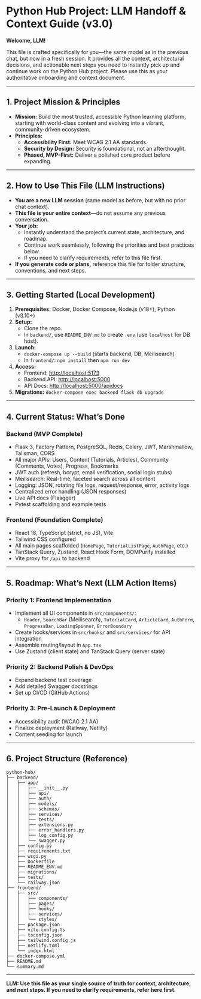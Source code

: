 # Python Hub Project: LLM Handoff & Context Guide (v3.0)

**Welcome, LLM!**

This file is crafted specifically for you—the same model as in the previous chat, but now in a fresh session. It provides all the context, architectural decisions, and actionable next steps you need to instantly pick up and continue work on the Python Hub project. Please use this as your authoritative onboarding and context document.

---

## 1. Project Mission & Principles

- **Mission:** Build the most trusted, accessible Python learning platform, starting with world-class content and evolving into a vibrant, community-driven ecosystem.
- **Principles:**
  - **Accessibility First:** Meet WCAG 2.1 AA standards.
  - **Security by Design:** Security is foundational, not an afterthought.
  - **Phased, MVP-First:** Deliver a polished core product before expanding.

---

## 2. How to Use This File (LLM Instructions)

- **You are a new LLM session** (same model as before, but with no prior chat context).
- **This file is your entire context**—do not assume any previous conversation.
- **Your job:**
  - Instantly understand the project’s current state, architecture, and roadmap.
  - Continue work seamlessly, following the priorities and best practices below.
  - If you need to clarify requirements, refer to this file first.
- **If you generate code or plans,** reference this file for folder structure, conventions, and next steps.

---

## 3. Getting Started (Local Development)

1. **Prerequisites:** Docker, Docker Compose, Node.js (v18+), Python (v3.10+)
2. **Setup:**
   - Clone the repo.
   - In `backend/`, use `README_ENV.md` to create `.env` (use `localhost` for DB host).
3. **Launch:**
   - `docker-compose up --build` (starts backend, DB, Meilisearch)
   - In `frontend/`: `npm install` then `npm run dev`
4. **Access:**
   - Frontend: [http://localhost:5173](http://localhost:5173)
   - Backend API: [http://localhost:5000](http://localhost:5000)
   - API Docs: [http://localhost:5000/apidocs](http://localhost:5000/apidocs)
5. **Migrations:** `docker-compose exec backend flask db upgrade`

---

## 4. Current Status: What’s Done

### Backend (MVP Complete)
- Flask 3, Factory Pattern, PostgreSQL, Redis, Celery, JWT, Marshmallow, Talisman, CORS
- All major APIs: Users, Content (Tutorials, Articles), Community (Comments, Votes), Progress, Bookmarks
- JWT auth (refresh, bcrypt, email verification, social login stubs)
- Meilisearch: Real-time, faceted search across all content
- Logging: JSON, rotating file logs, request/response, error, activity logs
- Centralized error handling (JSON responses)
- Live API docs (Flasgger)
- Pytest scaffolding and example tests

### Frontend (Foundation Complete)
- React 18, TypeScript (strict, no JS), Vite
- Tailwind CSS configured
- All main pages scaffolded (`HomePage`, `TutorialListPage`, `AuthPage`, etc.)
- TanStack Query, Zustand, React Hook Form, DOMPurify installed
- Vite proxy for `/api` to backend

---

## 5. Roadmap: What’s Next (LLM Action Items)

### Priority 1: Frontend Implementation
- Implement all UI components in `src/components/`:
  - `Header`, `SearchBar` (Meilisearch), `TutorialCard`, `ArticleCard`, `AuthForm`, `ProgressBar`, `LoadingSpinner`, `ErrorBoundary`
- Create hooks/services in `src/hooks/` and `src/services/` for API integration
- Assemble routing/layout in `App.tsx`
- Use Zustand (client state) and TanStack Query (server state)

### Priority 2: Backend Polish & DevOps
- Expand backend test coverage
- Add detailed Swagger docstrings
- Set up CI/CD (GitHub Actions)

### Priority 3: Pre-Launch & Deployment
- Accessibility audit (WCAG 2.1 AA)
- Finalize deployment (Railway, Netlify)
- Content seeding for launch

---

## 6. Project Structure (Reference)

```
python-hub/
├── backend/
│   ├── app/
│   │   ├── __init__.py
│   │   ├── api/
│   │   ├── auth/
│   │   ├── models/
│   │   ├── schemas/
│   │   ├── services/
│   │   ├── tests/
│   │   ├── extensions.py
│   │   ├── error_handlers.py
│   │   ├── log_config.py
│   │   └── swagger.py
│   ├── config.py
│   ├── requirements.txt
│   ├── wsgi.py
│   ├── Dockerfile
│   ├── README_ENV.md
│   ├── migrations/
│   ├── tests/
│   └── railway.json
├── frontend/
│   ├── src/
│   │   ├── components/
│   │   ├── pages/
│   │   ├── hooks/
│   │   ├── services/
│   │   └── styles/
│   ├── package.json
│   ├── vite.config.ts
│   ├── tsconfig.json
│   ├── tailwind.config.js
│   ├── netlify.toml
│   └── index.html
├── docker-compose.yml
├── README.md
└── summary.md
```

---

**LLM: Use this file as your single source of truth for context, architecture, and next steps. If you need to clarify requirements, refer here first.** 